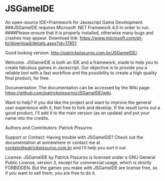 # JSGameIDE
An open-source IDE+Framework for Javascript Game Development.
###JSGameIDE requires Microsoft .NET Framework 4.0 in order to run.
####Please ensure that it is properly installed, otherwise many bugs and crashes may appear. Download link: https://www.microsoft.com/pt-br/download/details.aspx?id=17851

Good looking version: http://patrickpissurno.com.br/JSGameIDE/

Welcome. JSGameIDE is both an IDE and a framework, made to help you to create fabulous games in Javascript. Our objective is to provide you a reliable tool with a fast workflow and the possibility to create a high quality final product, for free.

Documentation:
The documentation can be accessed by the Wiki page: https://github.com/patrickpissurno/JSGameIDE/wiki.

Want to help?
If you did like the project and want to improve the general user experience with it, feel free to fork and develop. If the result turns out a good product, I'll add it to the main version (as an update) and put your name into the credits.

Authors and Contributors:
Patrick Pissurno

Support or Contact:
Having trouble with JSGameIDE? Check out the documentation at somewhere or contact me at contato@patrickpissurno.com.br and I’ll help you sort it out.

License:
JSGameIDE by Patrick Pissurno is licensed under a GNU General Public License, version 3, except for commercial usage, which is strictly FORBIDDEN. But the games you make with JSGameIDE are license free, so if you want to sell them, you are free to do it.
